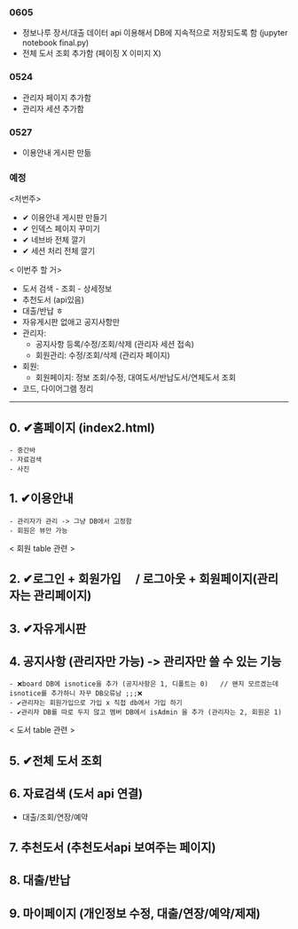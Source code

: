 ### 0605
- 정보나루 장서/대출 데이터 api 이용해서 DB에 지속적으로 저장되도록 함 (jupyter notebook final.py)
- 전체 도서 조회 추가함 (페이징 X 이미지 X)

### 0524
- 관리자 페이지 추가함
- 관리자 세션 추가함

### 0527
- 이용안내 게시판 만듦

### 예정
<저번주>
- ✔ 이용안내 게시판 만들기
- ✔ 인덱스 페이지 꾸미기
- ✔ 네브바 전체 깔기
- ✔ 세션 처리 전체 깔기


< 이번주 할 거>
- 도서 검색 - 조회 - 상세정보
- 추천도서 (api있음)
- 대출/반납 ㅎ
- 자유게시판 없애고 공지사항만
- 관리자: 
	- 공지사항 등록/수정/조회/삭제 (관리자 세션 접속)
	- 회원관리: 수정/조회/삭제 (관리자 페이지)
- 회원: 
	- 회원페이지: 정보 조회/수정, 대여도서/반납도서/연체도서 조회
 - 코드, 다이어그램 정리

---
## 0. ✔홈페이지 (index2.html) 
	- 중간바
	- 자료검색
	- 사진

## 1. ✔이용안내 
	- 관리자가 관리 -> 그냥 DB에서 고정함
	- 회원은 뷰만 가능

< 회원 table 관련 >

## 2. ✔로그인 + 회원가입　  / 로그아웃 + 회원페이지(관리자는 관리페이지)

## 3. ✔자유게시판

## 4. 공지사항 (관리자만 가능)   -> 관리자만 쓸 수 있는 기능 
	- ❌board DB에 isnotice을 추가 (공지사항은 1, 디폴트는 0)   // 왠지 모르겠는데 isnotice를 추가하니 자꾸 DB오류남 ;;;❌
	- ✔관리자는 회원가입으로 가입 x 직접 db에서 가입 하기 
	- ✔관리자 DB를 따로 두지 않고 멤버 DB에서 isAdmin 을 추가 (관리자는 2, 회원은 1) 

< 도서 table 관련 > 
## 5. ✔전체 도서 조회

## 6. 자료검색 (도서 api 연결)
- 대출/조회/연장/예약

## 7. 추천도서 (추천도서api 보여주는 페이지)

## 8. 대출/반납

## 9. 마이페이지 (개인정보 수정, 대출/연장/예약/제재)
